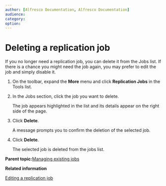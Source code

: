 ```yaml
---
author: [Alfresco Documentation, Alfresco Documentation]
audience: 
category: 
option: 
---
```


# Deleting a replication job

If you no longer need a replication job, you can delete it from the Jobs list. If there is a chance you might need the job again, you may prefer to edit the job and simply disable it.

1.  On the toolbar, expand the **More** menu and click **Replication Jobs** in the Tools list.

2.  In the Jobs section, click the job you want to delete.

    The job appears highlighted in the list and its details appear on the right side of the page.

3.  Click **Delete**.

    A message prompts you to confirm the deletion of the selected job.

4.  Click **Delete**.

    The selected job is deleted from the jobs list.


**Parent topic:**[Managing existing jobs](../concepts/adminconsole-replication-manage.md)

**Related information**  


[Editing a replication job](adminconsole-replication-edit.md)

